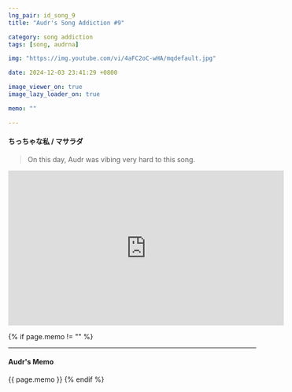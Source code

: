 ```yaml
---
lng_pair: id_song_9
title: "Audr's Song Addiction #9"

category: song addiction
tags: [song, audrna]

img: "https://img.youtube.com/vi/4aFC2oC-wHA/mqdefault.jpg"

date: 2024-12-03 23:41:29 +0800

image_viewer_on: true
image_lazy_loader_on: true

memo: ""

---
```


<!-- outline-start -->
#### ちっちゃな私 / マサラダ
<!-- outline-end -->

> On this day, Audr was vibing very hard to this song.

<iframe
  width="560"
  height="315"
  src="https://www.youtube.com/embed/4aFC2oC-wHA"
  title="YouTube video player"
  frameborder="0"
  allow="accelerometer; clipboard-write; encrypted-media; gyroscope; picture-in-picture; web-share"
  referrerpolicy="strict-origin-when-cross-origin"
  allowfullscreen
  data-align="center"
></iframe>

{% if page.memo != "" %}
<hr>

#### Audr's Memo

{{ page.memo }}
{% endif %}
